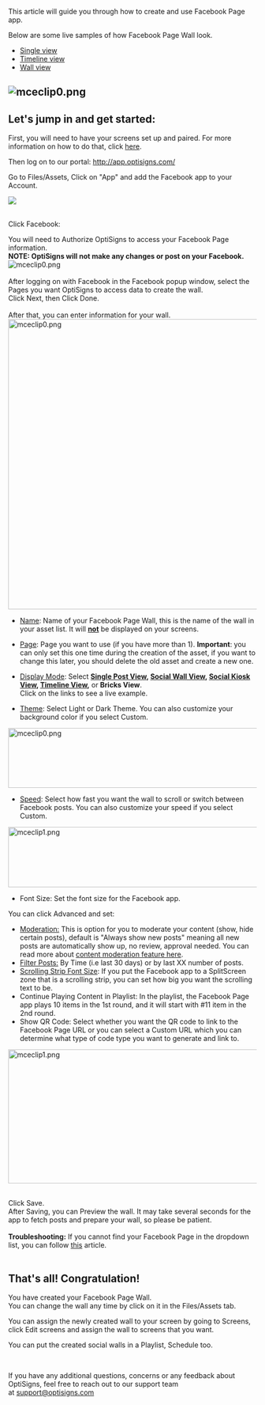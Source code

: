 <p>This article will guide you through how to create and use Facebook Page app.</p>
<p>Below are some live samples of how Facebook Page Wall look.</p>
<ul>
<li><a href="https://social-player.optisigns.com/facebook/?asset_id=zutMrMjspp4AmKumj" target="_blank" rel="noopener noreferrer">Single view</a></li>
<li><a href="https://social-player.optisigns.com/facebook/?asset_id=YsNQ8GRWPEoTde6kv" target="_blank" rel="noopener noreferrer">Timeline view</a></li>
<li><a href="https://social-player.optisigns.com/facebook/?asset_id=Ntwo9Gng4SviA4bRL" target="_self">Wall view</a></li>
</ul>
<h2 id="h_01HAEADTPT9Y87PJGRQVCSRSMW" class="rich-content-viewer_headerTwo__3f-vr rich-content-viewer_elementSpacing__208Ie blog-post-title-font _3aQMT _2J4pr css-x4x4qs rich-content-viewer_left__2p1aK _158eo _3_7DB"><strong><img src="https://support.optisigns.com/hc/article_attachments/360054657654" alt="mceclip0.png"></strong></h2>
<h2 id="h_01HAEADTPTWAFQA2HMJJSCX4BC" class="rich-content-viewer_headerTwo__3f-vr rich-content-viewer_elementSpacing__208Ie blog-post-title-font _3aQMT _2J4pr css-x4x4qs rich-content-viewer_left__2p1aK _158eo _3_7DB"><strong>Let's jump in and get started:</strong></h2>
<p class="rich-content-viewer_text__XzvDs rich-content-viewer_elementSpacing__208Ie _3_7DB blog-post-text-font blog-post-text-color rich-content-viewer_left__2p1aK _158eo _3_7DB">First, you will need to have your screens set up and paired. For more information on how to do that, click <a class="link-viewer_link__2qJYG blog-link-hashtag-color y_1_u" href="https://www.optisigns.com/blog/how-to-set-up-digital-signs-with-optisigns-and-amazon-fire-tv" target="_blank" rel="noopener noreferrer">here</a>.</p>
<p class="rich-content-viewer_text__XzvDs rich-content-viewer_elementSpacing__208Ie _3_7DB blog-post-text-font blog-post-text-color rich-content-viewer_left__2p1aK _158eo _3_7DB">Then log on to our portal: <a class="link-viewer_link__2qJYG blog-link-hashtag-color y_1_u" href="http://app.optisigns.com/" target="_top" rel="noreferrer">http://app.optisigns.com/</a></p>
<p class="rich-content-viewer_text__XzvDs rich-content-viewer_elementSpacing__208Ie _3_7DB blog-post-text-font blog-post-text-color rich-content-viewer_left__2p1aK _158eo _3_7DB">Go to Files/Assets, Click on "App" and add the Facebook app to your Account.</p>
<div class="rich-content-viewer_pluginContainerReadOnly__2CvYQ rich-content-viewer_alignCenter__Slk8p _3Q5gW rich-content-viewer_sizeContent__1hD8w">
<div class="image-viewer_imageContainer__1Lhwj _34hgV">
<div class="image-viewer_imageWrapper__xdJBZ"><img src="https://support.optisigns.com/hc/article_attachments/20750119983891"></div>
<div class=""> </div>
</div>
</div>
<p class="rich-content-viewer_text__XzvDs rich-content-viewer_elementSpacing__208Ie _3_7DB blog-post-text-font blog-post-text-color rich-content-viewer_left__2p1aK _158eo _3_7DB">Click Facebook:</p>
<div class="rich-content-viewer_pluginContainerReadOnly__2CvYQ rich-content-viewer_alignCenter__Slk8p _3Q5gW rich-content-viewer_sizeContent__1hD8w">
<div class="image-viewer_imageContainer__1Lhwj _34hgV">
<div class="image-viewer_imageWrapper__xdJBZ">You will need to Authorize OptiSigns to access your Facebook Page information.<br><strong>NOTE: OptiSigns will not make any changes or post on your Facebook.</strong>
</div>
<div class="image-viewer_imageWrapper__xdJBZ"><img src="https://support.optisigns.com/hc/article_attachments/360036465234" alt="mceclip0.png"></div>
<div class=""> </div>
<div class="">After logging on with Facebook in the Facebook popup window, select the Pages you want OptiSigns to access data to create the wall.<br>Click Next, then Click Done.</div>
<div class=""> </div>
<div class="">After that, you can enter information for your wall.</div>
<div class="wysiwyg-text-align-center"><img src="https://support.optisigns.com/hc/article_attachments/4405006810771" alt="mceclip0.png" width="550" height="587"></div>
</div>
</div>
<ul class="rich-content-viewer_unorderedListContainer__2PG9L PM4OL">
<li class="rich-content-viewer_unorderedList__1BJwx rich-content-viewer_elementSpacing__208Ie _3_7DB AvMd_ _310Mz rich-content-viewer_left__2p1aK _158eo _3_7DB">
<p class="rich-content-viewer_elementSpacing__208Ie"><u>Name</u>: Name of your Facebook Page Wall, this is the name of the wall in your asset list. It will <u><strong>not</strong></u> be displayed on your screens.</p>
</li>
<li class="rich-content-viewer_unorderedList__1BJwx rich-content-viewer_elementSpacing__208Ie _3_7DB AvMd_ _310Mz rich-content-viewer_left__2p1aK _158eo _3_7DB">
<p class="rich-content-viewer_elementSpacing__208Ie"><u>Page</u>: Page you want to use (if you have more than 1). <strong>Important</strong>: you can only set this one time during the creation of the asset, if you want to change this later, you should delete the old asset and create a new one.</p>
</li>
<li class="rich-content-viewer_unorderedList__1BJwx rich-content-viewer_elementSpacing__208Ie _3_7DB AvMd_ _310Mz rich-content-viewer_left__2p1aK _158eo _3_7DB">
<p class="rich-content-viewer_elementSpacing__208Ie"><u>Display Mode</u>: Select <strong><a href="https://social-player.optisigns.com/facebook/?asset_id=zutMrMjspp4AmKumj" target="_blank" rel="noopener noreferrer">Single Post View</a>, <a href="https://social-player.optisigns.com/facebook/?asset_id=Ntwo9Gng4SviA4bRL" target="_blank" rel="noopener noreferrer">Social Wall View</a>, <a href="https://social-player.optisigns.com/facebook/?asset_id=yCpc9CJqwMhtpEtMJ" target="_blank" rel="noopener noreferrer">Social Kiosk View</a>, <a href="https://social-player.optisigns.com/facebook/?asset_id=YsNQ8GRWPEoTde6kv" target="_blank" rel="noopener noreferrer">Timeline View</a>,</strong> or <strong>Bricks View</strong>.<br>Click on the links to see a live example.</p>
</li>
<li class="rich-content-viewer_unorderedList__1BJwx rich-content-viewer_elementSpacing__208Ie _3_7DB AvMd_ _310Mz rich-content-viewer_left__2p1aK _158eo _3_7DB">
<p class="rich-content-viewer_elementSpacing__208Ie"><u>Theme</u>: Select Light or Dark Theme. You can also customize your background color if you select Custom.</p>
</li>
</ul>
<p class="wysiwyg-text-align-center"><img src="https://support.optisigns.com/hc/article_attachments/1500019424321" alt="mceclip0.png" width="560" height="121"></p>
<ul class="rich-content-viewer_unorderedListContainer__2PG9L PM4OL">
<li class="rich-content-viewer_unorderedList__1BJwx rich-content-viewer_elementSpacing__208Ie _3_7DB AvMd_ _310Mz rich-content-viewer_left__2p1aK _158eo _3_7DB">
<p class="rich-content-viewer_elementSpacing__208Ie"><u>Speed</u>: Select how fast you want the wall to scroll or switch between Facebook posts. You can also customize your speed if you select Custom.</p>
</li>
</ul>
<p class="wysiwyg-text-align-center"><img src="https://support.optisigns.com/hc/article_attachments/1500019424341" alt="mceclip1.png" width="551" height="122"></p>
<ul class="rich-content-viewer_unorderedListContainer__2PG9L PM4OL">
<li class="rich-content-viewer_unorderedList__1BJwx rich-content-viewer_elementSpacing__208Ie _3_7DB AvMd_ _310Mz rich-content-viewer_left__2p1aK _158eo _3_7DB">
<span class="wysiwyg-underline">Font Size</span>: Set the font size for the Facebook app.</li>
</ul>
<p>You can click Advanced and set:</p>
<ul>
<li>
<u>Moderation:</u> This is option for you to moderate your content (show, hide certain posts), default is "Always show new posts" meaning all new posts are automatically show up, no review, approval needed. You can read more about <a href="https://support.optisigns.com/hc/en-us/articles/4403015887763" target="_self">content moderation feature here</a>.</li>
<li class="rich-content-viewer_elementSpacing__208Ie">
<u>Filter Posts:</u> By Time (i.e last 30 days) or by last XX number of posts.</li>
<li class="rich-content-viewer_elementSpacing__208Ie">
<u>Scrolling Strip Font Size</u>: If you put the Facebook app to a SplitScreen zone that is a scrolling strip, you can set how big you want the scrolling text to be.</li>
<li class="rich-content-viewer_elementSpacing__208Ie">
<span class="wysiwyg-underline">Continue Playing Content in Playlist</span>: In the playlist, the Facebook Page app plays 10 items in the 1st round, and it will start with #11 item in the 2nd round.</li>
<li class="rich-content-viewer_elementSpacing__208Ie">
<span class="wysiwyg-underline">Show QR Code</span>: Select whether you want the QR code to link to the Facebook Page URL or you can select a Custom URL which you can determine what type of code type you want to generate and link to.</li>
</ul>
<p class="wysiwyg-text-align-center"><img src="https://support.optisigns.com/hc/article_attachments/20750061757587" alt="mceclip1.png" width="550" height="271"></p>
<div class="rich-content-viewer_text__XzvDs rich-content-viewer_elementSpacing__208Ie _3_7DB blog-post-text-font blog-post-text-color"> </div>
<div class="rich-content-viewer_text__XzvDs rich-content-viewer_elementSpacing__208Ie _3_7DB blog-post-text-font blog-post-text-color">Click Save.<br>After Saving, you can Preview the wall. It may take several seconds for the app to fetch posts and prepare your wall, so please be patient.<br><br>
</div>
<div class="rich-content-viewer_text__XzvDs rich-content-viewer_elementSpacing__208Ie _3_7DB blog-post-text-font blog-post-text-color">
<strong>Troubleshooting:</strong> If you cannot find your Facebook Page in the dropdown list, you can follow <a href="https://support.optisigns.com/hc/en-us/articles/20750060900883">this</a> article.</div>
<div class="rich-content-viewer_text__XzvDs rich-content-viewer_elementSpacing__208Ie _3_7DB blog-post-text-font blog-post-text-color"> </div>
<h2 id="h_01HAEADTPTZTC1FEPSVTCWEERG" class="rich-content-viewer_text__XzvDs rich-content-viewer_elementSpacing__208Ie _3_7DB blog-post-text-font blog-post-text-color rich-content-viewer_left__2p1aK _158eo _3_7DB"><strong>That's all! Congratulation!</strong></h2>
<p class="rich-content-viewer_text__XzvDs rich-content-viewer_elementSpacing__208Ie _3_7DB blog-post-text-font blog-post-text-color rich-content-viewer_left__2p1aK _158eo _3_7DB">You have created your Facebook Page Wall.<br>You can change the wall any time by click on it in the Files/Assets tab. </p>
<p class="rich-content-viewer_text__XzvDs rich-content-viewer_elementSpacing__208Ie _3_7DB blog-post-text-font blog-post-text-color rich-content-viewer_left__2p1aK _158eo _3_7DB">You can assign the newly created wall to your screen by going to Screens, click Edit screens and assign the wall to screens that you want.</p>
<p class="rich-content-viewer_text__XzvDs rich-content-viewer_elementSpacing__208Ie _3_7DB blog-post-text-font blog-post-text-color rich-content-viewer_left__2p1aK _158eo _3_7DB">You can put the created social walls in a Playlist, Schedule too.</p>
<p> </p>
<p>If you have any additional questions, concerns or any feedback about OptiSigns, feel free to reach out to our support team at <a href="mailto:support@optisigns.com" target="_self" rel="undefined">support@optisigns.com</a> </p>